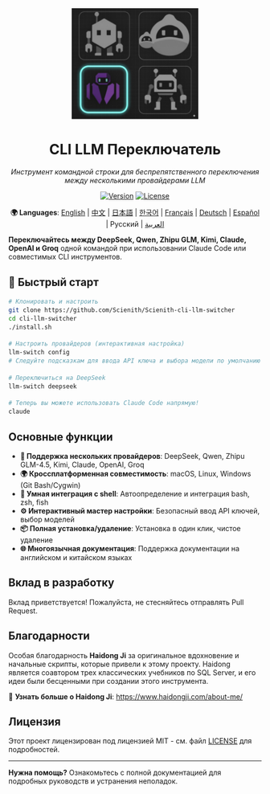 <div align="center">

<img src="assets/images/logo/logo.jpeg" alt="CLI LLM Переключатель" width="50%">

# CLI LLM Переключатель

*Инструмент командной строки для беспрепятственного переключения между несколькими провайдерами LLM*

[![Version](https://img.shields.io/badge/version-v0.1.0a1-blue.svg)](https://github.com/Scienith/Scienith-cli-llm-switcher/releases)
[![License](https://img.shields.io/badge/license-MIT-green.svg)](LICENSE)

**🌍 Languages**: [English](README.md) | [中文](README_zh.md) | [日本語](README_ja.md) | [한국어](README_ko.md) | [Français](README_fr.md) | [Deutsch](README_de.md) | [Español](README_es.md) | Русский | [العربية](README_ar.md)

</div>

**Переключайтесь между DeepSeek, Qwen, Zhipu GLM, Kimi, Claude, OpenAI и Groq** одной командой при использовании Claude Code или совместимых CLI инструментов.

## 🚀 Быстрый старт

```bash
# Клонировать и настроить
git clone https://github.com/Scienith/Scienith-cli-llm-switcher
cd cli-llm-switcher
./install.sh

# Настроить провайдеров (интерактивная настройка)
llm-switch config
# Следуйте подсказкам для ввода API ключа и выбора модели по умолчанию

# Переключиться на DeepSeek
llm-switch deepseek

# Теперь вы можете использовать Claude Code напрямую!
claude
```

## Основные функции

- **🔄 Поддержка нескольких провайдеров**: DeepSeek, Qwen, Zhipu GLM-4.5, Kimi, Claude, OpenAI, Groq
- **🌍 Кроссплатформенная совместимость**: macOS, Linux, Windows (Git Bash/Cygwin)
- **🔧 Умная интеграция с shell**: Автоопределение и интеграция bash, zsh, fish
- **⚙️ Интерактивный мастер настройки**: Безопасный ввод API ключей, выбор моделей
- **📦 Полная установка/удаление**: Установка в один клик, чистое удаление
- **🌐 Многоязычная документация**: Поддержка документации на английском и китайском языках

## Вклад в разработку

Вклад приветствуется! Пожалуйста, не стесняйтесь отправлять Pull Request.

## Благодарности

Особая благодарность **Haidong Ji** за оригинальное вдохновение и начальные скрипты, которые привели к этому проекту. Haidong является соавтором трех классических учебников по SQL Server, и его идеи были бесценными при создании этого инструмента.

🔗 **Узнать больше о Haidong Ji**: https://www.haidongji.com/about-me/

## Лицензия

Этот проект лицензирован под лицензией MIT - см. файл [LICENSE](LICENSE) для подробностей.

---

**Нужна помощь?** Ознакомьтесь с полной документацией для подробных руководств и устранения неполадок.